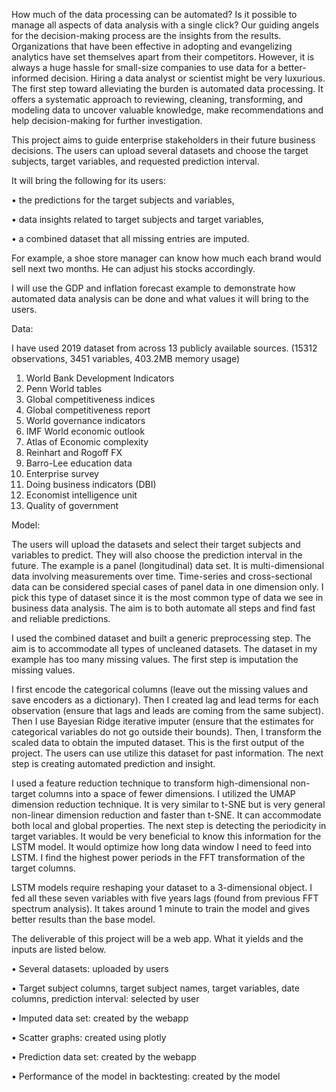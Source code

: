 How much of the data processing can be automated? Is it possible to manage all aspects of data analysis with a single click? Our guiding angels for the decision-making process are the insights from the results. Organizations that have been effective in adopting and evangelizing analytics have set themselves apart from their competitors. However, it is always a huge hassle for small-size companies to use data for a better-informed decision. Hiring a data analyst or scientist might be very luxurious. The first step toward alleviating the burden is automated data processing. It offers a systematic approach to reviewing, cleaning, transforming, and modeling data to uncover valuable knowledge, make recommendations and help decision-making for further investigation.

This project aims to guide enterprise stakeholders in their future business decisions. The users can upload several datasets and choose the target subjects, target variables, and requested prediction interval.

It will bring the following for its users:

•	the predictions for the target subjects and variables,

•	data insights related to target subjects and target variables,

•	a combined dataset that all missing entries are imputed.

For example, a shoe store manager can know how much each brand would sell next two months. He can adjust his stocks accordingly.

I will use the GDP and inflation forecast example to demonstrate how automated data analysis can be done and what values it will bring to the users.

Data: 

I have used 2019 dataset from across 13 publicly available sources. (15312 observations, 3451 variables, 403.2MB memory usage)
1.	World Bank Development Indicators
2.	Penn World tables
3.	Global competitiveness indices
4.	Global competitiveness report
5.	World governance indicators
6.	IMF World economic outlook
7.	Atlas of Economic complexity
8.	Reinhart and Rogoff FX
9.	Barro-Lee education data
10.	Enterprise survey
11.	Doing business indicators (DBI)
12.	Economist intelligence unit
13.	Quality of government

Model:

The users will upload the datasets and select their target subjects and variables to predict. They will also choose the prediction interval in the future. The example is a panel (longitudinal) data set. It is multi-dimensional data involving measurements over time. Time-series and cross-sectional data can be considered special cases of panel data in one dimension only. I pick this type of dataset since it is the most common type of data we see in business data analysis. The aim is to both automate all steps and find fast and reliable predictions.

I used the combined dataset and built a generic preprocessing step. The aim is to accommodate all types of uncleaned datasets. The dataset in my example has too many missing values. The first step is imputation the missing values.

I first encode the categorical columns (leave out the missing values and save encoders as a dictionary). Then I created lag and lead terms for each observation (ensure that lags and leads are coming from the same subject). Then I use Bayesian Ridge iterative imputer (ensure that the estimates for categorical variables do not go outside their bounds). Then, I transform the scaled data to obtain the imputed dataset. This is the first output of the project. The users can use utilize this dataset for past information. The next step is creating automated prediction and insight.

I used a feature reduction technique to transform high-dimensional non-target columns into a space of fewer dimensions. I utilized the UMAP dimension reduction technique. It is very similar to t-SNE but is very general non-linear dimension reduction and faster than t-SNE. It can accommodate both local and global properties. The next step is detecting the periodicity in target variables. It would be very beneficial to know this information for the LSTM model. It would optimize how long data window I need to feed into LSTM. I find the highest power periods in the FFT transformation of the target columns.

LSTM models require reshaping your dataset to a 3-dimensional object. I fed all these seven variables with five years lags (found from previous FFT spectrum analysis). It takes around 1 minute to train the model and gives better results than the base model.

The deliverable of this project will be a web app. What it yields and the inputs are listed below.

•	Several datasets: uploaded by users

•	Target subject columns, target subject names, target variables, date columns, prediction interval: selected by user

•	Imputed data set: created by the webapp

•	Scatter graphs: created using plotly

•	Prediction data set: created by the webapp

•	Performance of the model in backtesting: created by the model

